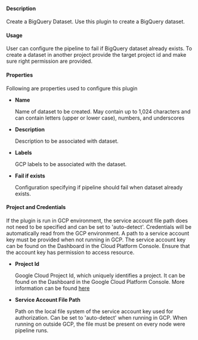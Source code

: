 
#### **Description**

Create a BigQuery Dataset. Use this plugin to create a BigQuery dataset.

#### **Usage**

User can configure the pipeline to fail if BigQuery dataset already exists.
To create a dataset in another project provide the target project id and make
sure right permission are provided.

#### **Properties**

Following are properties used to configure this plugin

* **Name**

  Name of dataset to be created. May contain up to 1,024 characters and
  can contain letters (upper or lower case), numbers, and underscores

* **Description**

  Description to be associated with dataset.

* **Labels**

  GCP labels to be associated with the dataset.

* **Fail if exists**

  Configuration specifying if pipeline should fail when dataset already exists.

#### **Project and Credentials**

If the plugin is run in GCP environment, the service account file path does not need to be
specified and can be set to 'auto-detect'. Credentials will be automatically read from the GCP environment.
A path to a service account key must be provided when not running in GCP. The service account
key can be found on the Dashboard in the Cloud Platform Console. Ensure that the account key has permission
to access resource.

* **Project Id**

  Google Cloud Project Id, which uniquely identifies a project.
It can be found on the Dashboard in the Google Cloud Platform Console. More information
can be found [here](https://cloud.google.com/resource-manager/docs/creating-managing-projects#identifying_projects)

* **Service Account File Path**

  Path on the local file system of the service account key used for
authorization. Can be set to 'auto-detect' when running in GCP. When running on outside GCP,
the file must be present on every node were pipeline runs.